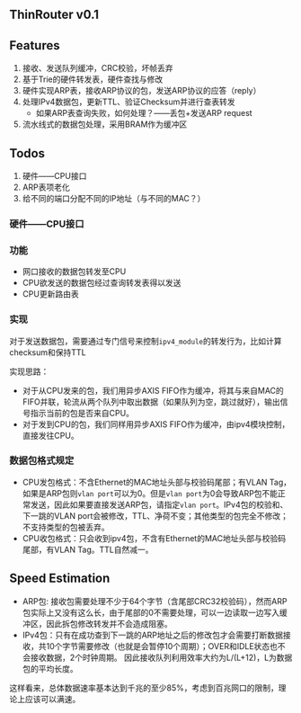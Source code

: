 ThinRouter v0.1
---------------

## Features

1. 接收、发送队列缓冲，CRC校验，坏帧丢弃
2. 基于Trie的硬件转发表，硬件查找与修改
3. 硬件实现ARP表，接收ARP协议的包，发送ARP协议的应答（reply）
4. 处理IPv4数据包，更新TTL、验证Checksum并进行查表转发
    - 如果ARP表查询失败，如何处理？——丢包+发送ARP request
5. 流水线式的数据包处理，采用BRAM作为缓冲区

## Todos

1. 硬件——CPU接口
2. ARP表项老化
3. 给不同的端口分配不同的IP地址（与不同的MAC？）

### 硬件——CPU接口

### 功能

- 网口接收的数据包转发至CPU
- CPU欲发送的数据包经过查询转发表得以发送
- CPU更新路由表

### 实现

对于发送数据包，需要通过专门信号来控制`ipv4_module`的转发行为，比如计算checksum和保持TTL

实现思路：

- 对于从CPU发来的包，我们用异步AXIS FIFO作为缓冲，将其与来自MAC的FIFO并联，轮流从两个队列中取出数据（如果队列为空，跳过就好），输出信号指示当前的包是否来自CPU。
- 对于发到CPU的包，我们同样用异步AXIS FIFO作为缓冲，由ipv4模块控制，直接发往CPU。

### 数据包格式规定

- CPU发包格式：不含Ethernet的MAC地址头部与校验码尾部；有VLAN Tag，如果是ARP包则`vlan port`可以为0。但是`vlan port`为0会导致ARP包不能正常发送，因此如果要直接发送ARP包，请指定`vlan port`。IPv4包的校验和、下一跳的VLAN port会被修改，TTL、净荷不变；其他类型的包完全不修改；不支持类型的包被丢弃。
- CPU收包格式：只会收到ipv4包，不含有Ethernet的MAC地址头部与校验码尾部，有VLAN Tag。TTL自然减一。

## Speed Estimation

- ARP包: 接收包需要处理不少于64个字节（含尾部CRC32校验码），然而ARP包实际上又没有这么长，由于尾部的0不需要处理，可以一边读取一边写入缓冲区，因此拆包修改转发并不会造成阻塞。
- IPv4包：只有在成功查到下一跳的ARP地址之后的修改包才会需要打断数据接收，共10个字节需要修改（也就是会暂停10个周期）；OVER和IDLE状态也不会接收数据，2个时钟周期。
  因此接收队列利用效率大约为L/(L+12)，L为数据包的平均长度。

这样看来，总体数据速率基本达到千兆的至少85%，考虑到百兆网口的限制，理论上应该可以满速。
